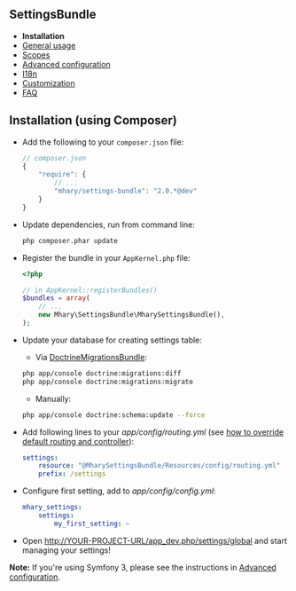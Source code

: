 ## SettingsBundle

* **Installation**
* [General usage](general-usage.md)
* [Scopes](scopes.md)
* [Advanced configuration](advanced-configuration.md)
* [I18n](i18n.md)
* [Customization](customization.md)
* [FAQ](faq.md)

## Installation (using Composer)

* Add the following to your `composer.json` file:

    ```js
    // composer.json
    {
        "require": {
            // ...
            "mhary/settings-bundle": "2.0.*@dev"
        }
    }
    ```

* Update dependencies, run from command line:

    ```bash
    php composer.phar update
    ```

* Register the bundle in your ``AppKernel.php`` file:

    ```php
    <?php

    // in AppKernel::registerBundles()
    $bundles = array(
        // ...
        new Mhary\SettingsBundle\MharySettingsBundle(),
    );
    ```

* Update your database for creating settings table:

    * Via [DoctrineMigrationsBundle](http://symfony.com/doc/current/bundles/DoctrineMigrationsBundle/index.html):

    ```bash
    php app/console doctrine:migrations:diff
    php app/console doctrine:migrations:migrate
    ```

    * Manually:

    ```bash
    php app/console doctrine:schema:update --force
    ```

* Add following lines to your _app/config/routing.yml_ (see [how to override default routing and controller](#overriding_controller)):

    ```yaml
    settings:
        resource: "@MharySettingsBundle/Resources/config/routing.yml"
        prefix: /settings
    ```

* Configure first setting, add to _app/config/config.yml_:

    ```yaml
    mhary_settings:
        settings:
            my_first_setting: ~
    ```

* Open <a href="http://YOUR-PROJECT-URL/app_dev.php/settings/global">http://YOUR-PROJECT-URL/app_dev.php/settings/global</a> and start managing your settings!

**Note:** If you're using Symfony 3, please see the instructions in [Advanced configuration](advanced-configuration.md).

